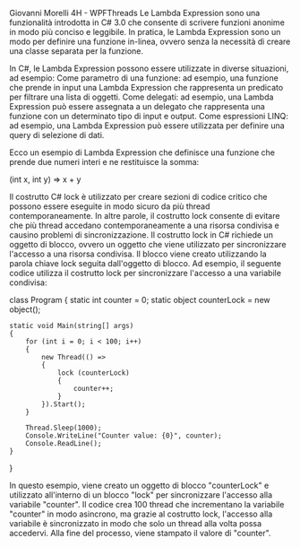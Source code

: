 Giovanni Morelli 4H - WPFThreads
Le Lambda Expression sono una funzionalità introdotta in C# 3.0 che consente di scrivere funzioni anonime in modo più conciso e leggibile. In pratica, le Lambda Expression sono un modo per definire una funzione in-linea, ovvero senza la necessità di creare una classe separata per la funzione.

In C#, le Lambda Expression possono essere utilizzate in diverse situazioni, ad esempio:
Come parametro di una funzione: ad esempio, una funzione che prende in input una Lambda Expression che rappresenta un predicato per filtrare una lista di oggetti.
Come delegati: ad esempio, una Lambda Expression può essere assegnata a un delegato che rappresenta una funzione con un determinato tipo di input e output.
Come espressioni LINQ: ad esempio, una Lambda Expression può essere utilizzata per definire una query di selezione di dati.

Ecco un esempio di Lambda Expression che definisce una funzione che prende due numeri interi e ne restituisce la somma:

(int x, int y) => x + y


Il costrutto C# lock è utilizzato per creare sezioni di codice critico che possono essere eseguite in modo sicuro da più thread contemporaneamente. In altre parole, il costrutto lock consente di evitare che più thread accedano contemporaneamente a una risorsa condivisa e causino problemi di sincronizzazione.
Il costrutto lock in C# richiede un oggetto di blocco, ovvero un oggetto che viene utilizzato per sincronizzare l'accesso a una risorsa condivisa. Il blocco viene creato utilizzando la parola chiave lock seguita dall'oggetto di blocco.
Ad esempio, il seguente codice utilizza il costrutto lock per sincronizzare l'accesso a una variabile condivisa:

class Program
{
    static int counter = 0;
    static object counterLock = new object();

    static void Main(string[] args)
    {
        for (int i = 0; i < 100; i++)
        {
            new Thread(() =>
            {
                lock (counterLock)
                {
                    counter++;
                }
            }).Start();
        }

        Thread.Sleep(1000);
        Console.WriteLine("Counter value: {0}", counter);
        Console.ReadLine();
    }
}

In questo esempio, viene creato un oggetto di blocco "counterLock" e utilizzato all'interno di un blocco "lock" per sincronizzare l'accesso alla variabile "counter". Il codice crea 100 thread che incrementano la variabile "counter" in modo asincrono, ma grazie al costrutto lock, l'accesso alla variabile è sincronizzato in modo che solo un thread alla volta possa accedervi. Alla fine del processo, viene stampato il valore di "counter".
